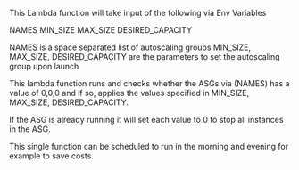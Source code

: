 This Lambda function will take input of the following via Env Variables

NAMES
MIN_SIZE
MAX_SIZE
DESIRED_CAPACITY

NAMES is a space separated list of autoscaling groups 
MIN_SIZE, MAX_SIZE, DESIRED_CAPACITY are the parameters to set the autoscaling group upon launch

This lambda function runs and checks whether the ASGs via (NAMES) has a value of 0,0,0 and if so, applies the values
specified in MIN_SIZE, MAX_SIZE, DESIRED_CAPACITY.

If the ASG is already running it will set each value to 0 to stop all instances in the ASG.

This single function can be scheduled to run in the morning and evening for example to save costs.